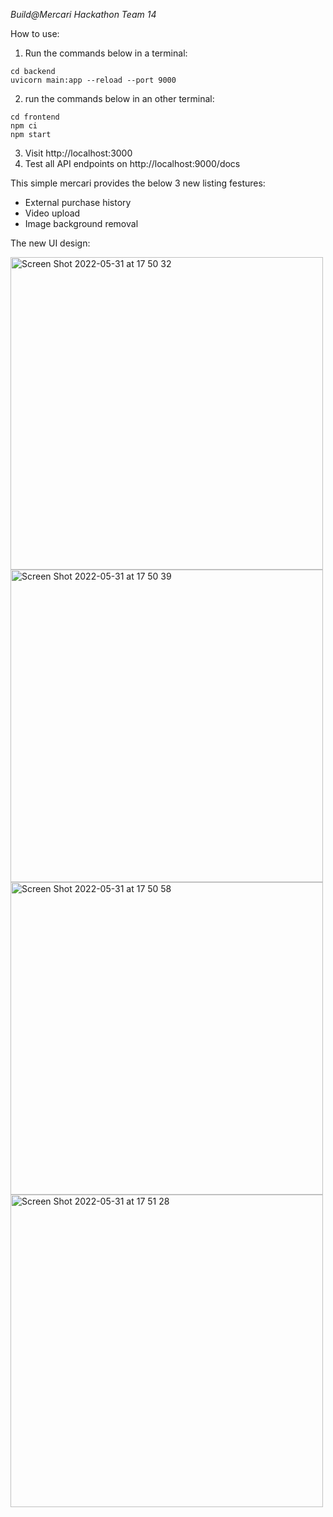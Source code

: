 *Build@Mercari Hackathon Team 14*

How to use:

1. Run the commands below in a terminal:

```
cd backend
uvicorn main:app --reload --port 9000
```

2. run the commands below in an other terminal:

```
cd frontend
npm ci
npm start
```

3. Visit http://localhost:3000
4. Test all API endpoints on http://localhost:9000/docs

This simple mercari provides the below 3 new listing festures:

- External purchase history
- Video upload
- Image background removal

The new UI design:

<img width="500" alt="Screen Shot 2022-05-31 at 17 50 32" src="https://user-images.githubusercontent.com/59286368/171133289-69976d72-5efc-4700-930a-c81a591bcacf.png">

<img width="500" alt="Screen Shot 2022-05-31 at 17 50 39" src="https://user-images.githubusercontent.com/59286368/171133335-f0558cbb-7b25-4534-91ea-b05602549ab8.png">

<img width="500" alt="Screen Shot 2022-05-31 at 17 50 58" src="https://user-images.githubusercontent.com/59286368/171133398-72413c64-9813-4394-924e-9b8b89422f0a.png">

<img width="500" alt="Screen Shot 2022-05-31 at 17 51 28" src="https://user-images.githubusercontent.com/59286368/171133512-90215376-51ca-4c5b-a3e3-7387136de6d7.png">

